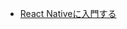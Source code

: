 - [React Nativeに入門する](https://scrapbox.io/ddddddo/React_Native%E3%81%AB%E5%85%A5%E9%96%80%E3%81%99%E3%82%8B)
